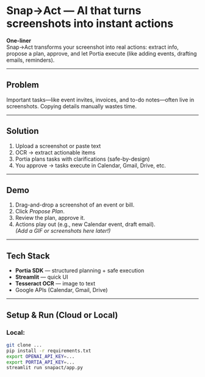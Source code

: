 # Snap→Act — AI that turns screenshots into instant actions

**One-liner**  
Snap→Act transforms your screenshot into real actions: extract info, propose a plan, approve, and let Portia execute (like adding events, drafting emails, reminders).

---

##  Problem  
Important tasks—like event invites, invoices, and to-do notes—often live in screenshots. Copying details manually wastes time.

---

##  Solution  
1. Upload a screenshot or paste text  
2. OCR → extract actionable items  
3. Portia plans tasks with clarifications (safe-by-design)  
4. You approve → tasks execute in Calendar, Gmail, Drive, etc.

---

##  Demo  
1. Drag-and-drop a screenshot of an event or bill.  
2. Click *Propose Plan*.  
3. Review the plan, approve it.  
4. Actions play out (e.g., new Calendar event, draft email).  
*(Add a GIF or screenshots here later!)*

---

##  Tech Stack  
- **Portia SDK** — structured planning + safe execution  
- **Streamlit** — quick UI  
- **Tesseract OCR** — image to text  
- Google APIs (Calendar, Gmail, Drive)

---

##  Setup & Run (Cloud or Local)  
### Local:
```bash
git clone ...  
pip install -r requirements.txt  
export OPENAI_API_KEY=...  
export PORTIA_API_KEY=...  
streamlit run snapact/app.py
